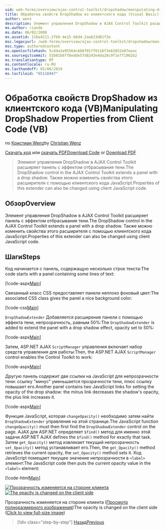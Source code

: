 ```yaml
---
uid: web-forms/overview/ajax-control-toolkit/dropshadow/manipulating-dropshadow-properties-from-client-code-vb
title: Обработка свойств DropShadow из клиентского кода (Visual Basic) | Документация Майкрософт
author: wenz
description: Элемент управления DropShadow в AJAX Control Toolkit расширяет панель с эффектом отбрасывания тени. Также можно изменить свойства этого расширителя с помощью клиента JavaScrip...
ms.author: riande
ms.date: 06/02/2008
ms.assetid: 11be4211-2fb9-4e15-b6d4-2aa623d81f3e
msc.legacyurl: /web-forms/overview/ajax-control-toolkit/dropshadow/manipulating-dropshadow-properties-from-client-code-vb
msc.type: authoredcontent
ms.openlocfilehash: 5c44a1e95564c668f017f6116f3e62652e87eeac
ms.sourcegitcommit: 51b01b6ff8edde57d8243e4da28c9f1e7f1962b2
ms.translationtype: MT
ms.contentlocale: ru-RU
ms.lasthandoff: 05/06/2019
ms.locfileid: "65116947"
---
```

# <a name="manipulating-dropshadow-properties-from-client-code-vb"></a><span data-ttu-id="07833-104">Обработка свойств DropShadow из клиентского кода (VB)</span><span class="sxs-lookup"><span data-stu-id="07833-104">Manipulating DropShadow Properties from Client Code (VB)</span></span>

<span data-ttu-id="07833-105">по [Кристиан Wenz](https://github.com/wenz)</span><span class="sxs-lookup"><span data-stu-id="07833-105">by [Christian Wenz](https://github.com/wenz)</span></span>

<span data-ttu-id="07833-106">[Скачать код](http://download.microsoft.com/download/5/1/6/51652a81-500b-4f6b-88d3-617103e7941e/DropShadow2.vb.zip) или [скачать PDF](http://download.microsoft.com/download/b/6/a/b6ae89ee-df69-4c87-9bfb-ad1eb2b23373/dropshadow2VB.pdf)</span><span class="sxs-lookup"><span data-stu-id="07833-106">[Download Code](http://download.microsoft.com/download/5/1/6/51652a81-500b-4f6b-88d3-617103e7941e/DropShadow2.vb.zip) or [Download PDF](http://download.microsoft.com/download/b/6/a/b6ae89ee-df69-4c87-9bfb-ad1eb2b23373/dropshadow2VB.pdf)</span></span>

> <span data-ttu-id="07833-107">Элемент управления DropShadow в AJAX Control Toolkit расширяет панель с эффектом отбрасывания тени.</span><span class="sxs-lookup"><span data-stu-id="07833-107">The DropShadow control in the AJAX Control Toolkit extends a panel with a drop shadow.</span></span> <span data-ttu-id="07833-108">Также можно изменить свойства этого расширителя с помощью клиентского кода JavaScript.</span><span class="sxs-lookup"><span data-stu-id="07833-108">Properties of this extender can also be changed using client JavaScript code.</span></span>

## <a name="overview"></a><span data-ttu-id="07833-109">Обзор</span><span class="sxs-lookup"><span data-stu-id="07833-109">Overview</span></span>

<span data-ttu-id="07833-110">Элемент управления DropShadow в AJAX Control Toolkit расширяет панель с эффектом отбрасывания тени.</span><span class="sxs-lookup"><span data-stu-id="07833-110">The DropShadow control in the AJAX Control Toolkit extends a panel with a drop shadow.</span></span> <span data-ttu-id="07833-111">Также можно изменить свойства этого расширителя с помощью клиентского кода JavaScript.</span><span class="sxs-lookup"><span data-stu-id="07833-111">Properties of this extender can also be changed using client JavaScript code.</span></span>

## <a name="steps"></a><span data-ttu-id="07833-112">Шаги</span><span class="sxs-lookup"><span data-stu-id="07833-112">Steps</span></span>

<span data-ttu-id="07833-113">Код начинается с панель, содержащую несколько строк текста:</span><span class="sxs-lookup"><span data-stu-id="07833-113">The code starts with a panel containing some lines of text:</span></span>

[!code-aspx[Main](manipulating-dropshadow-properties-from-client-code-vb/samples/sample1.aspx)]

<span data-ttu-id="07833-114">Связанный класс CSS предоставляет панели неплохо фоновый цвет:</span><span class="sxs-lookup"><span data-stu-id="07833-114">The associated CSS class gives the panel a nice background color:</span></span>

[!code-css[Main](manipulating-dropshadow-properties-from-client-code-vb/samples/sample2.css)]

<span data-ttu-id="07833-115">`DropShadowExtender` Добавляется расширение панели с помощью эффекта тени, непрозрачность, равным 50%:</span><span class="sxs-lookup"><span data-stu-id="07833-115">The `DropShadowExtender` is added to extend the panel with a drop shadow effect, opacity set to 50%:</span></span>

[!code-aspx[Main](manipulating-dropshadow-properties-from-client-code-vb/samples/sample3.aspx)]

<span data-ttu-id="07833-116">Затем, ASP.NET AJAX `ScriptManager` управления включает набор средств управления для работы:</span><span class="sxs-lookup"><span data-stu-id="07833-116">Then, the ASP.NET AJAX `ScriptManager` control enables the Control Toolkit to work:</span></span>

[!code-aspx[Main](manipulating-dropshadow-properties-from-client-code-vb/samples/sample4.aspx)]

<span data-ttu-id="07833-117">Другую панель содержит две ссылки на JavaScript для непрозрачности тени: ссылку "минус" уменьшается прозрачности тени, плюс ссылку повышает его.</span><span class="sxs-lookup"><span data-stu-id="07833-117">Another panel contains two JavaScript links for setting the opacity of the drop shadow: the minus link decreases the shadow's opacity, the plus link increases it.</span></span>

[!code-aspx[Main](manipulating-dropshadow-properties-from-client-code-vb/samples/sample5.aspx)]

<span data-ttu-id="07833-118">Функция JavaScript, которая `changeOpacity()` необходимо затем найти `DropShadowExtender` управления на этой странице.</span><span class="sxs-lookup"><span data-stu-id="07833-118">The JavaScript function `changeOpacity()` must then first find the `DropShadowExtender` control on the page.</span></span> <span data-ttu-id="07833-119">AJAX для ASP.NET определяет `$find()` метод для именно этой задачи.</span><span class="sxs-lookup"><span data-stu-id="07833-119">ASP.NET AJAX defines the `$find()` method for exactly that task.</span></span> <span data-ttu-id="07833-120">Затем `get_Opacity()` метод извлекает текущий непрозрачность `set_Opacity()` метод устанавливает его.</span><span class="sxs-lookup"><span data-stu-id="07833-120">Then, the `get_Opacity()` method retrieves the current opacity, the `set_Opacity()` method sets it.</span></span> <span data-ttu-id="07833-121">Код JavaScript помещает текущее значение непрозрачности в `<label>` элемент:</span><span class="sxs-lookup"><span data-stu-id="07833-121">The JavaScript code then puts the current opacity value in the `<label>` element:</span></span>

[!code-html[Main](manipulating-dropshadow-properties-from-client-code-vb/samples/sample6.html)]

<span data-ttu-id="07833-122">[![Прозрачность изменяется на стороне клиента](manipulating-dropshadow-properties-from-client-code-vb/_static/image2.png)](manipulating-dropshadow-properties-from-client-code-vb/_static/image1.png)</span><span class="sxs-lookup"><span data-stu-id="07833-122">[![The opacity is changed on the client side](manipulating-dropshadow-properties-from-client-code-vb/_static/image2.png)](manipulating-dropshadow-properties-from-client-code-vb/_static/image1.png)</span></span>

<span data-ttu-id="07833-123">Прозрачность изменяется на стороне клиента ([Просмотр полноразмерного изображения](manipulating-dropshadow-properties-from-client-code-vb/_static/image3.png))</span><span class="sxs-lookup"><span data-stu-id="07833-123">The opacity is changed on the client side ([Click to view full-size image](manipulating-dropshadow-properties-from-client-code-vb/_static/image3.png))</span></span>

> [!div class="step-by-step"]
> [<span data-ttu-id="07833-124">Назад</span><span class="sxs-lookup"><span data-stu-id="07833-124">Previous</span></span>](adjusting-the-z-index-of-a-dropshadow-vb.md)
